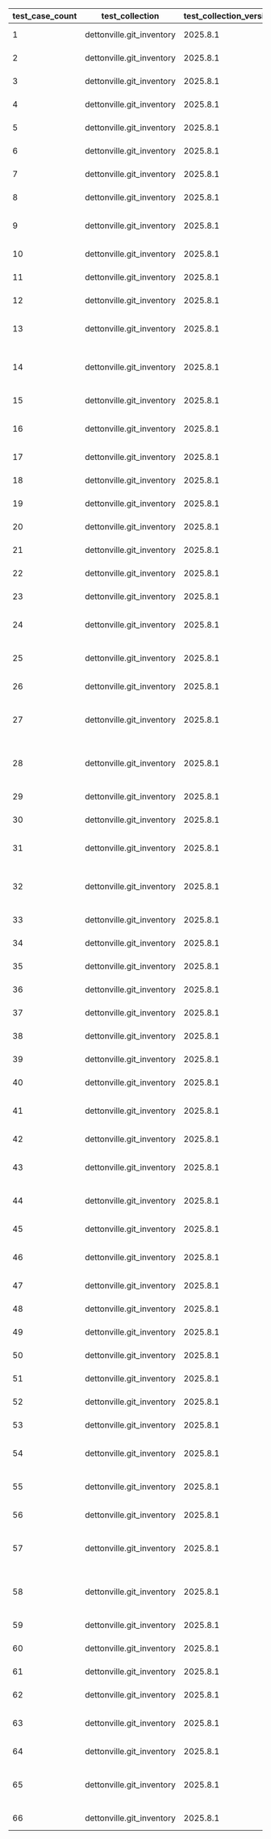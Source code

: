 | test_case_count | test_collection | test_collection_version | test_component | test_job_link | test_component_git_branch | test_component_git_commit_hash | test_case_id | test_date | test_description | test_failed | test_details_link |
| --- | --- | --- | --- | --- | --- | --- | --- | --- | --- | --- | --- |
| 1 | dettonville.git_inventory | 2025.8.1 | update_inventory | [test job link](https://jenkins.admin.dettonville.int/job/INFRA/job/repo-test-automation/job/ansible-git-inventory/job/run-module-tests/job/main/68/) | main | 9819be1 | combined01 | 2025-08-12T21:04:44Z | Add groups and hosts | False | [test details](./update_inventory/test.results/test_combined01/test-results.detailed.yml) |
| 2 | dettonville.git_inventory | 2025.8.1 | update_inventory | [test job link](https://jenkins.admin.dettonville.int/job/INFRA/job/repo-test-automation/job/ansible-git-inventory/job/run-module-tests/job/main/68/) | main | 9819be1 | combined02 | 2025-08-12T21:04:44Z | Update groups and hosts | False | [test details](./update_inventory/test.results/test_combined02/test-results.detailed.yml) |
| 3 | dettonville.git_inventory | 2025.8.1 | update_inventory | [test job link](https://jenkins.admin.dettonville.int/job/INFRA/job/repo-test-automation/job/ansible-git-inventory/job/run-module-tests/job/main/68/) | main | 9819be1 | combined03 | 2025-08-12T21:04:44Z | Overwrite groups and hosts | False | [test details](./update_inventory/test.results/test_combined03/test-results.detailed.yml) |
| 4 | dettonville.git_inventory | 2025.8.1 | update_inventory | [test job link](https://jenkins.admin.dettonville.int/job/INFRA/job/repo-test-automation/job/ansible-git-inventory/job/run-module-tests/job/main/68/) | main | 9819be1 | combined04 | 2025-08-12T21:04:44Z | Remove groups and hosts | False | [test details](./update_inventory/test.results/test_combined04/test-results.detailed.yml) |
| 5 | dettonville.git_inventory | 2025.8.1 | update_inventory | [test job link](https://jenkins.admin.dettonville.int/job/INFRA/job/repo-test-automation/job/ansible-git-inventory/job/run-module-tests/job/main/68/) | main | 9819be1 | combined05 | 2025-08-12T21:04:44Z | Add groups and hosts using var files | False | [test details](./update_inventory/test.results/test_combined05/test-results.detailed.yml) |
| 6 | dettonville.git_inventory | 2025.8.1 | update_inventory | [test job link](https://jenkins.admin.dettonville.int/job/INFRA/job/repo-test-automation/job/ansible-git-inventory/job/run-module-tests/job/main/68/) | main | 9819be1 | group02 | 2025-08-12T21:04:44Z | Update groups | False | [test details](./update_inventory/test.results/test_group02/test-results.detailed.yml) |
| 7 | dettonville.git_inventory | 2025.8.1 | update_inventory | [test job link](https://jenkins.admin.dettonville.int/job/INFRA/job/repo-test-automation/job/ansible-git-inventory/job/run-module-tests/job/main/68/) | main | 9819be1 | group03 | 2025-08-12T21:04:44Z | Overwrite groups | False | [test details](./update_inventory/test.results/test_group03/test-results.detailed.yml) |
| 8 | dettonville.git_inventory | 2025.8.1 | update_inventory | [test job link](https://jenkins.admin.dettonville.int/job/INFRA/job/repo-test-automation/job/ansible-git-inventory/job/run-module-tests/job/main/68/) | main | 9819be1 | group04 | 2025-08-12T21:04:44Z | Remove groups | False | [test details](./update_inventory/test.results/test_group04/test-results.detailed.yml) |
| 9 | dettonville.git_inventory | 2025.8.1 | update_inventory | ljohnson:/Users/ljohnson/repos/ansible/ansible_collections/dettonville/git_inventory/tests/integration/targets | main | 0aa67de | group05 | 2025-08-13T12:38:05Z | No change - update group with exact same info as current config | False | [test details](./update_inventory/test.results/test_group05/test-results.detailed.yml) |
| 10 | dettonville.git_inventory | 2025.8.1 | update_inventory | ljohnson:/Users/ljohnson/repos/ansible/ansible_collections/dettonville/git_inventory/tests/integration/targets | main | ce1116c | group06 | 2025-08-13T12:48:40Z | Remove group that does not exist | False | [test details](./update_inventory/test.results/test_group06/test-results.detailed.yml) |
| 11 | dettonville.git_inventory | 2025.8.1 | update_inventory | [test job link](https://jenkins.admin.dettonville.int/job/INFRA/job/repo-test-automation/job/ansible-git-inventory/job/run-module-tests/job/main/68/) | main | 9819be1 | group07 | 2025-08-12T21:04:44Z | Update group with children groups | False | [test details](./update_inventory/test.results/test_group07/test-results.detailed.yml) |
| 12 | dettonville.git_inventory | 2025.8.1 | update_inventory | [test job link](https://jenkins.admin.dettonville.int/job/INFRA/job/repo-test-automation/job/ansible-git-inventory/job/run-module-tests/job/main/68/) | main | 9819be1 | group08 | 2025-08-12T21:04:44Z | Add groups with children groups | False | [test details](./update_inventory/test.results/test_group08/test-results.detailed.yml) |
| 13 | dettonville.git_inventory | 2025.8.1 | update_inventory | [test job link](https://jenkins.admin.dettonville.int/job/INFRA/job/repo-test-automation/job/ansible-git-inventory/job/run-module-tests/job/main/68/) | main | 9819be1 | group09 | 2025-08-12T21:04:44Z | Add groups with complex dict vars (e.g., dict of list of dicts) | False | [test details](./update_inventory/test.results/test_group09/test-results.detailed.yml) |
| 14 | dettonville.git_inventory | 2025.8.1 | update_inventory | [test job link](https://jenkins.admin.dettonville.int/job/INFRA/job/repo-test-automation/job/ansible-git-inventory/job/run-module-tests/job/main/68/) | main | 9819be1 | group10 | 2025-08-12T21:04:44Z | Add groups with variable name references using raw/unsafe directive | False | [test details](./update_inventory/test.results/test_group10/test-results.detailed.yml) |
| 15 | dettonville.git_inventory | 2025.8.1 | update_inventory | [test job link](https://jenkins.admin.dettonville.int/job/INFRA/job/repo-test-automation/job/ansible-git-inventory/job/run-module-tests/job/main/68/) | main | 9819be1 | group11 | 2025-08-12T21:04:44Z | Add group with vars in group_vars files | False | [test details](./update_inventory/test.results/test_group11/test-results.detailed.yml) |
| 16 | dettonville.git_inventory | 2025.8.1 | update_inventory | [test job link](https://jenkins.admin.dettonville.int/job/INFRA/job/repo-test-automation/job/ansible-git-inventory/job/run-module-tests/job/main/68/) | main | 9819be1 | group12 | 2025-08-12T21:04:44Z | Add and update groups with vars in group_vars files | False | [test details](./update_inventory/test.results/test_group12/test-results.detailed.yml) |
| 17 | dettonville.git_inventory | 2025.8.1 | update_inventory | [test job link](https://jenkins.admin.dettonville.int/job/INFRA/job/repo-test-automation/job/ansible-git-inventory/job/run-module-tests/job/main/68/) | main | 9819be1 | group13 | 2025-08-12T21:04:44Z | Update vars in group_vars files | False | [test details](./update_inventory/test.results/test_group13/test-results.detailed.yml) |
| 18 | dettonville.git_inventory | 2025.8.1 | update_inventory | [test job link](https://jenkins.admin.dettonville.int/job/INFRA/job/repo-test-automation/job/ansible-git-inventory/job/run-module-tests/job/main/68/) | main | 9819be1 | group14 | 2025-08-12T21:04:44Z | Overwrite vars in group_vars files | False | [test details](./update_inventory/test.results/test_group14/test-results.detailed.yml) |
| 19 | dettonville.git_inventory | 2025.8.1 | update_inventory | [test job link](https://jenkins.admin.dettonville.int/job/INFRA/job/repo-test-automation/job/ansible-git-inventory/job/run-module-tests/job/main/68/) | main | 9819be1 | group15 | 2025-08-12T21:04:44Z | Remove groups with vars in group_vars files | False | [test details](./update_inventory/test.results/test_group15/test-results.detailed.yml) |
| 20 | dettonville.git_inventory | 2025.8.1 | update_inventory | [test job link](https://jenkins.admin.dettonville.int/job/INFRA/job/repo-test-automation/job/ansible-git-inventory/job/run-module-tests/job/main/68/) | main | 9819be1 | group16 | 2025-08-12T21:04:44Z | Add groups to hierarchical groups | False | [test details](./update_inventory/test.results/test_group16/test-results.detailed.yml) |
| 21 | dettonville.git_inventory | 2025.8.1 | update_inventory | [test job link](https://jenkins.admin.dettonville.int/job/INFRA/job/repo-test-automation/job/ansible-git-inventory/job/run-module-tests/job/main/68/) | main | 9819be1 | group17 | 2025-08-12T21:04:44Z | Add nested dict group var | False | [test details](./update_inventory/test.results/test_group17/test-results.detailed.yml) |
| 22 | dettonville.git_inventory | 2025.8.1 | update_inventory | [test job link](https://jenkins.admin.dettonville.int/job/INFRA/job/repo-test-automation/job/ansible-git-inventory/job/run-module-tests/job/main/68/) | main | 9819be1 | group18 | 2025-08-12T21:04:44Z | Update nested dict group var | False | [test details](./update_inventory/test.results/test_group18/test-results.detailed.yml) |
| 23 | dettonville.git_inventory | 2025.8.1 | update_inventory | [test job link](https://jenkins.admin.dettonville.int/job/INFRA/job/repo-test-automation/job/ansible-git-inventory/job/run-module-tests/job/main/68/) | main | 9819be1 | group19 | 2025-08-12T21:04:44Z | Vars overwrite nested dict group var | False | [test details](./update_inventory/test.results/test_group19/test-results.detailed.yml) |
| 24 | dettonville.git_inventory | 2025.8.1 | update_inventory | [test job link](https://jenkins.admin.dettonville.int/job/INFRA/job/repo-test-automation/job/ansible-git-inventory/job/run-module-tests/job/main/68/) | main | 9819be1 | group20 | 2025-08-12T21:04:44Z | Update (append/extend) list group var | False | [test details](./update_inventory/test.results/test_group20/test-results.detailed.yml) |
| 25 | dettonville.git_inventory | 2025.8.1 | update_inventory | [test job link](https://jenkins.admin.dettonville.int/job/INFRA/job/repo-test-automation/job/ansible-git-inventory/job/run-module-tests/job/main/68/) | main | 9819be1 | group21 | 2025-08-12T21:04:44Z | Vars overwrite list dict group var using vars_overwrite_depth=1 | False | [test details](./update_inventory/test.results/test_group21/test-results.detailed.yml) |
| 26 | dettonville.git_inventory | 2025.8.1 | update_inventory | [test job link](https://jenkins.admin.dettonville.int/job/INFRA/job/repo-test-automation/job/ansible-git-inventory/job/run-module-tests/job/main/68/) | main | 9819be1 | group22 | 2025-08-12T21:04:44Z | Vars overwrite for deep nested dict group var | False | [test details](./update_inventory/test.results/test_group22/test-results.detailed.yml) |
| 27 | dettonville.git_inventory | 2025.8.1 | update_inventory | [test job link](https://jenkins.admin.dettonville.int/job/INFRA/job/repo-test-automation/job/ansible-git-inventory/job/run-module-tests/job/main/68/) | main | 9819be1 | group23 | 2025-08-12T21:04:44Z | Vars overwrite for deep nested dict group var using vars_overwrite_depth=3 | False | [test details](./update_inventory/test.results/test_group23/test-results.detailed.yml) |
| 28 | dettonville.git_inventory | 2025.8.1 | update_inventory | [test job link](https://jenkins.admin.dettonville.int/job/INFRA/job/repo-test-automation/job/ansible-git-inventory/job/run-module-tests/job/main/68/) | main | 9819be1 | group24 | 2025-08-12T21:04:44Z | Vars overwrite for deep nested dict group var using vars_overwrite_depth=4 | False | [test details](./update_inventory/test.results/test_group24/test-results.detailed.yml) |
| 29 | dettonville.git_inventory | 2025.8.1 | update_inventory | [test job link](https://jenkins.admin.dettonville.int/job/INFRA/job/repo-test-automation/job/ansible-git-inventory/job/run-module-tests/job/main/68/) | main | 9819be1 | group25 | 2025-08-12T21:04:44Z | Add groups with parent inventory_dir specified | False | [test details](./update_inventory/test.results/test_group25/test-results.detailed.yml) |
| 30 | dettonville.git_inventory | 2025.8.1 | update_inventory | [test job link](https://jenkins.admin.dettonville.int/job/INFRA/job/repo-test-automation/job/ansible-git-inventory/job/run-module-tests/job/main/68/) | main | 9819be1 | group26 | 2025-08-12T21:04:44Z | Add group with empty vars files | False | [test details](./update_inventory/test.results/test_group26/test-results.detailed.yml) |
| 31 | dettonville.git_inventory | 2025.8.1 | update_inventory | [test job link](https://jenkins.admin.dettonville.int/job/INFRA/job/repo-test-automation/job/ansible-git-inventory/job/run-module-tests/job/main/68/) | main | 9819be1 | group27 | 2025-08-12T21:04:44Z | Add groups with system_name and system_env | False | [test details](./update_inventory/test.results/test_group27/test-results.detailed.yml) |
| 32 | dettonville.git_inventory | 2025.8.1 | update_inventory | [test job link](https://jenkins.admin.dettonville.int/job/INFRA/job/repo-test-automation/job/ansible-git-inventory/job/run-module-tests/job/main/68/) | main | 9819be1 | group28 | 2025-08-12T21:04:44Z | Add groups with system_name and system_env using groups list format | False | [test details](./update_inventory/test.results/test_group28/test-results.detailed.yml) |
| 33 | dettonville.git_inventory | 2025.8.1 | update_inventory | [test job link](https://jenkins.admin.dettonville.int/job/INFRA/job/repo-test-automation/job/ansible-git-inventory/job/run-module-tests/job/main/68/) | main | 9819be1 | group29 | 2025-08-12T21:04:44Z | Add groups with parent inventory_dir specified | False | [test details](./update_inventory/test.results/test_group29/test-results.detailed.yml) |
| 34 | dettonville.git_inventory | 2025.8.1 | update_inventory | [test job link](https://jenkins.admin.dettonville.int/job/INFRA/job/repo-test-automation/job/ansible-git-inventory/job/run-module-tests/job/main/68/) | main | 9819be1 | group30 | 2025-08-12T21:04:44Z | Add groups to global groups file | False | [test details](./update_inventory/test.results/test_group30/test-results.detailed.yml) |
| 35 | dettonville.git_inventory | 2025.8.1 | update_inventory | [test job link](https://jenkins.admin.dettonville.int/job/INFRA/job/repo-test-automation/job/ansible-git-inventory/job/run-module-tests/job/main/68/) | main | 9819be1 | group31 | 2025-08-12T21:04:44Z | Add groups to xenv_groups | False | [test details](./update_inventory/test.results/test_group31/test-results.detailed.yml) |
| 36 | dettonville.git_inventory | 2025.8.1 | update_inventory | [test job link](https://jenkins.admin.dettonville.int/job/INFRA/job/repo-test-automation/job/ansible-git-inventory/job/run-module-tests/job/main/68/) | main | 9819be1 | group32 | 2025-08-12T21:04:44Z | Set git comment body | False | [test details](./update_inventory/test.results/test_group32/test-results.detailed.yml) |
| 37 | dettonville.git_inventory | 2025.8.1 | update_inventory | [test job link](https://jenkins.admin.dettonville.int/job/INFRA/job/repo-test-automation/job/ansible-git-inventory/job/run-module-tests/job/main/68/) | main | 9819be1 | host01 | 2025-08-12T21:04:44Z | Add hosts | False | [test details](./update_inventory/test.results/test_host01/test-results.detailed.yml) |
| 38 | dettonville.git_inventory | 2025.8.1 | update_inventory | ljohnson:/Users/ljohnson/repos/ansible/ansible_collections/dettonville/git_inventory/tests/integration/targets | main | a68b604 | host02 | 2025-08-14T00:36:36Z | Update hosts | False | [test details](./update_inventory/test.results/test_host02/test-results.detailed.yml) |
| 39 | dettonville.git_inventory | 2025.8.1 | update_inventory | [test job link](https://jenkins.admin.dettonville.int/job/INFRA/job/repo-test-automation/job/ansible-git-inventory/job/run-module-tests/job/main/68/) | main | 9819be1 | host03 | 2025-08-12T21:04:44Z | Overwrite hosts | False | [test details](./update_inventory/test.results/test_host03/test-results.detailed.yml) |
| 40 | dettonville.git_inventory | 2025.8.1 | update_inventory | [test job link](https://jenkins.admin.dettonville.int/job/INFRA/job/repo-test-automation/job/ansible-git-inventory/job/run-module-tests/job/main/68/) | main | 9819be1 | host04 | 2025-08-12T21:04:44Z | Remove Hosts | False | [test details](./update_inventory/test.results/test_host04/test-results.detailed.yml) |
| 41 | dettonville.git_inventory | 2025.8.1 | update_inventory | ljohnson:/Users/ljohnson/repos/ansible/ansible_collections/dettonville/git_inventory/tests/integration/targets | main | a68b604 | host05 | 2025-08-14T00:39:22Z | No change - update host with exact same info as current config | False | [test details](./update_inventory/test.results/test_host05/test-results.detailed.yml) |
| 42 | dettonville.git_inventory | 2025.8.1 | update_inventory | ljohnson:/Users/ljohnson/repos/ansible/ansible_collections/dettonville/git_inventory/tests/integration/targets | main | a68b604 | host06 | 2025-08-14T00:42:30Z | Remove Host that does not exist | False | [test details](./update_inventory/test.results/test_host06/test-results.detailed.yml) |
| 43 | dettonville.git_inventory | 2025.8.1 | update_inventory | [test job link](https://jenkins.admin.dettonville.int/job/INFRA/job/repo-test-automation/job/ansible-git-inventory/job/run-module-tests/job/main/68/) | main | 9819be1 | host07 | 2025-08-12T21:04:44Z | Add hosts with complex dict vars (e.g., dict of list of dicts) | False | [test details](./update_inventory/test.results/test_host07/test-results.detailed.yml) |
| 44 | dettonville.git_inventory | 2025.8.1 | update_inventory | [test job link](https://jenkins.admin.dettonville.int/job/INFRA/job/repo-test-automation/job/ansible-git-inventory/job/run-module-tests/job/main/68/) | main | 9819be1 | host08 | 2025-08-12T21:04:44Z | Add hosts with variable name references using raw/unsafe directive | False | [test details](./update_inventory/test.results/test_host08/test-results.detailed.yml) |
| 45 | dettonville.git_inventory | 2025.8.1 | update_inventory | [test job link](https://jenkins.admin.dettonville.int/job/INFRA/job/repo-test-automation/job/ansible-git-inventory/job/run-module-tests/job/main/68/) | main | 9819be1 | host09 | 2025-08-12T21:04:44Z | Add host with vars in host_vars files | False | [test details](./update_inventory/test.results/test_host09/test-results.detailed.yml) |
| 46 | dettonville.git_inventory | 2025.8.1 | update_inventory | [test job link](https://jenkins.admin.dettonville.int/job/INFRA/job/repo-test-automation/job/ansible-git-inventory/job/run-module-tests/job/main/68/) | main | 9819be1 | host10 | 2025-08-12T21:04:44Z | Add and update hosts with vars in host_vars files | False | [test details](./update_inventory/test.results/test_host10/test-results.detailed.yml) |
| 47 | dettonville.git_inventory | 2025.8.1 | update_inventory | [test job link](https://jenkins.admin.dettonville.int/job/INFRA/job/repo-test-automation/job/ansible-git-inventory/job/run-module-tests/job/main/68/) | main | 9819be1 | host11 | 2025-08-12T21:04:44Z | Update vars in host_vars files | False | [test details](./update_inventory/test.results/test_host11/test-results.detailed.yml) |
| 48 | dettonville.git_inventory | 2025.8.1 | update_inventory | [test job link](https://jenkins.admin.dettonville.int/job/INFRA/job/repo-test-automation/job/ansible-git-inventory/job/run-module-tests/job/main/68/) | main | 9819be1 | host12 | 2025-08-12T21:04:44Z | Overwrite vars in host_vars files | False | [test details](./update_inventory/test.results/test_host12/test-results.detailed.yml) |
| 49 | dettonville.git_inventory | 2025.8.1 | update_inventory | [test job link](https://jenkins.admin.dettonville.int/job/INFRA/job/repo-test-automation/job/ansible-git-inventory/job/run-module-tests/job/main/68/) | main | 9819be1 | host13 | 2025-08-12T21:04:44Z | Remove hosts with vars in host_vars files | False | [test details](./update_inventory/test.results/test_host13/test-results.detailed.yml) |
| 50 | dettonville.git_inventory | 2025.8.1 | update_inventory | [test job link](https://jenkins.admin.dettonville.int/job/INFRA/job/repo-test-automation/job/ansible-git-inventory/job/run-module-tests/job/main/68/) | main | 9819be1 | host14 | 2025-08-12T21:04:44Z | Add hosts to hierarchical groups | False | [test details](./update_inventory/test.results/test_host14/test-results.detailed.yml) |
| 51 | dettonville.git_inventory | 2025.8.1 | update_inventory | [test job link](https://jenkins.admin.dettonville.int/job/INFRA/job/repo-test-automation/job/ansible-git-inventory/job/run-module-tests/job/main/68/) | main | 9819be1 | host15 | 2025-08-12T21:04:44Z | Add nested dict host var | False | [test details](./update_inventory/test.results/test_host15/test-results.detailed.yml) |
| 52 | dettonville.git_inventory | 2025.8.1 | update_inventory | [test job link](https://jenkins.admin.dettonville.int/job/INFRA/job/repo-test-automation/job/ansible-git-inventory/job/run-module-tests/job/main/68/) | main | 9819be1 | host16 | 2025-08-12T21:04:44Z | Update nested dict host var | False | [test details](./update_inventory/test.results/test_host16/test-results.detailed.yml) |
| 53 | dettonville.git_inventory | 2025.8.1 | update_inventory | [test job link](https://jenkins.admin.dettonville.int/job/INFRA/job/repo-test-automation/job/ansible-git-inventory/job/run-module-tests/job/main/68/) | main | 9819be1 | host17 | 2025-08-12T21:04:44Z | Vars overwrite nested dict group var | False | [test details](./update_inventory/test.results/test_host17/test-results.detailed.yml) |
| 54 | dettonville.git_inventory | 2025.8.1 | update_inventory | [test job link](https://jenkins.admin.dettonville.int/job/INFRA/job/repo-test-automation/job/ansible-git-inventory/job/run-module-tests/job/main/68/) | main | 9819be1 | host18 | 2025-08-12T21:04:44Z | Update (append/extend) list host var | False | [test details](./update_inventory/test.results/test_host18/test-results.detailed.yml) |
| 55 | dettonville.git_inventory | 2025.8.1 | update_inventory | [test job link](https://jenkins.admin.dettonville.int/job/INFRA/job/repo-test-automation/job/ansible-git-inventory/job/run-module-tests/job/main/68/) | main | 9819be1 | host19 | 2025-08-12T21:04:44Z | Vars overwrite list dict host var using vars_overwrite_depth=1 | False | [test details](./update_inventory/test.results/test_host19/test-results.detailed.yml) |
| 56 | dettonville.git_inventory | 2025.8.1 | update_inventory | [test job link](https://jenkins.admin.dettonville.int/job/INFRA/job/repo-test-automation/job/ansible-git-inventory/job/run-module-tests/job/main/68/) | main | 9819be1 | host20 | 2025-08-12T21:04:44Z | Vars overwrite for deep nested dict host var | False | [test details](./update_inventory/test.results/test_host20/test-results.detailed.yml) |
| 57 | dettonville.git_inventory | 2025.8.1 | update_inventory | [test job link](https://jenkins.admin.dettonville.int/job/INFRA/job/repo-test-automation/job/ansible-git-inventory/job/run-module-tests/job/main/68/) | main | 9819be1 | host21 | 2025-08-12T21:04:44Z | Vars overwrite for deep nested dict host var using vars_overwrite_depth=3 | False | [test details](./update_inventory/test.results/test_host21/test-results.detailed.yml) |
| 58 | dettonville.git_inventory | 2025.8.1 | update_inventory | [test job link](https://jenkins.admin.dettonville.int/job/INFRA/job/repo-test-automation/job/ansible-git-inventory/job/run-module-tests/job/main/68/) | main | 9819be1 | host22 | 2025-08-12T21:04:44Z | Vars overwrite for deep nested dict host var using vars_overwrite_depth=4 | False | [test details](./update_inventory/test.results/test_host22/test-results.detailed.yml) |
| 59 | dettonville.git_inventory | 2025.8.1 | update_inventory | [test job link](https://jenkins.admin.dettonville.int/job/INFRA/job/repo-test-automation/job/ansible-git-inventory/job/run-module-tests/job/main/68/) | main | 9819be1 | host23 | 2025-08-12T21:04:44Z | Update existing host variable | False | [test details](./update_inventory/test.results/test_host23/test-results.detailed.yml) |
| 60 | dettonville.git_inventory | 2025.8.1 | update_inventory | [test job link](https://jenkins.admin.dettonville.int/job/INFRA/job/repo-test-automation/job/ansible-git-inventory/job/run-module-tests/job/main/68/) | main | 9819be1 | host24 | 2025-08-12T21:04:44Z | Add hosts with empty vars files | False | [test details](./update_inventory/test.results/test_host24/test-results.detailed.yml) |
| 61 | dettonville.git_inventory | 2025.8.1 | update_inventory | [test job link](https://jenkins.admin.dettonville.int/job/INFRA/job/repo-test-automation/job/ansible-git-inventory/job/run-module-tests/job/main/68/) | main | 9819be1 | host25 | 2025-08-12T21:04:44Z | Add hosts with empty vars files | False | [test details](./update_inventory/test.results/test_host25/test-results.detailed.yml) |
| 62 | dettonville.git_inventory | 2025.8.1 | update_inventory | [test job link](https://jenkins.admin.dettonville.int/job/INFRA/job/repo-test-automation/job/ansible-git-inventory/job/run-module-tests/job/main/68/) | main | 9819be1 | host26 | 2025-08-12T21:04:44Z | Add host with empty group | False | [test details](./update_inventory/test.results/test_host26/test-results.detailed.yml) |
| 63 | dettonville.git_inventory | 2025.8.1 | update_inventory | [test job link](https://jenkins.admin.dettonville.int/job/INFRA/job/repo-test-automation/job/ansible-git-inventory/job/run-module-tests/job/main/68/) | main | 9819be1 | host27 | 2025-08-12T21:04:44Z | Add hosts - validate hosts are inserted in sort order | False | [test details](./update_inventory/test.results/test_host27/test-results.detailed.yml) |
| 64 | dettonville.git_inventory | 2025.8.1 | update_inventory | [test job link](https://jenkins.admin.dettonville.int/job/INFRA/job/repo-test-automation/job/ansible-git-inventory/job/run-module-tests/job/main/68/) | main | 9819be1 | host28 | 2025-08-12T21:04:44Z | Add hosts with global groups enforcement | False | [test details](./update_inventory/test.results/test_host28/test-results.detailed.yml) |
| 65 | dettonville.git_inventory | 2025.8.1 | update_inventory | ljohnson:/Users/ljohnson/repos/ansible/ansible_collections/dettonville/git_inventory/tests/integration/targets | main | 3f3f53f | host29 | 2025-08-14T01:34:10Z | Add hosts with global groups enforcement that should fail due to missing global group | False | [test details](./update_inventory/test.results/test_host29/test-results.detailed.yml) |
| 66 | dettonville.git_inventory | 2025.8.1 | update_inventory | [test job link](https://jenkins.admin.dettonville.int/job/INFRA/job/repo-test-automation/job/ansible-git-inventory/job/run-module-tests/job/main/87/) | main | 29cf3e1 | group01 | 2025-09-18T23:59:33Z | Add groups | False | [test details](./update_inventory/test.results/test_group01/test-results.detailed.yml) |
